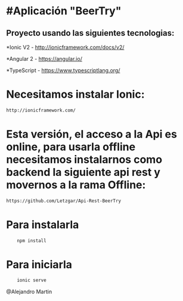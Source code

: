 #Aplicación "BeerTry"
=========================

## Proyecto usando las siguientes tecnologias:

*Ionic V2 - http://ionicframework.com/docs/v2/

*Angular 2 - https://angular.io/

*TypeScript - https://www.typescriptlang.org/

# Necesitamos instalar Ionic:

```bash
http://ionicframework.com/
```
# Esta versión, el acceso a la Api es online, para usarla offline necesitamos instalarnos como backend la siguiente api rest y movernos a la rama Offline:

```bash
https://github.com/Letzgar/Api-Rest-BeerTry 
```

# Para instalarla

```bash
	npm install
```

# Para iniciarla

```bash
	ionic serve
```

@Alejandro Martin
